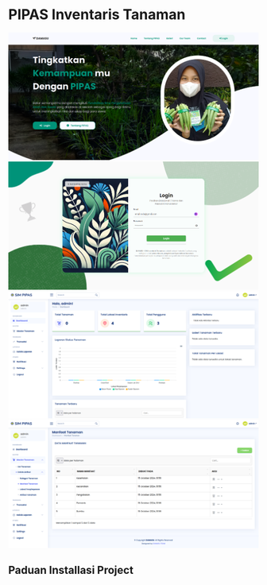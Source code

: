 # PIPAS Inventaris Tanaman

![screenshot](assets/landingpage.png)
![screenshot](assets/login.png)
![screenshot](assets/dashboard.png)
![screenshot](assets/dashboard2.png)

## Paduan Installasi Project
